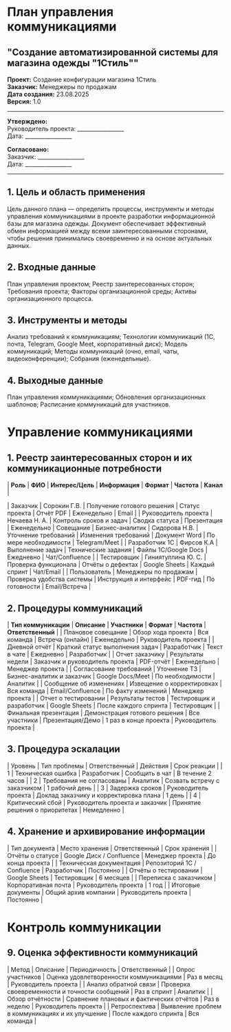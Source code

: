 # План управления коммуникациями

## "Создание автоматизированной системы для магазина одежды "1Стиль""

**Проект:** Создание конфигурации магазина 1Стиль  
**Заказчик:** Менеджеры по продажам \
**Дата создания:** 23.08.2025  
**Версия:** 1.0  

---

**Утверждено:**  
Руководитель проекта: _________________  
Дата: _________________  

**Согласовано:**  
Заказчик: _________________  
Дата: _________________

---

## 1\. Цель и область применения

Цель данного плана — определить процессы, инструменты и методы управления коммуникациями в проекте разработки информационной базы для магазина одежды. Документ обеспечивает эффективный обмен информацией между всеми заинтересованными сторонами, чтобы решения принимались своевременно и на основе актуальных данных.

## 2\. Входные данные

План управления проектом; Реестр заинтересованных сторон; Требования проекта; Факторы организационной среды; Активы организационного процесса.

## 3\. Инструменты и методы

Анализ требований к коммуникациям; Технологии коммуникаций (1С, почта, Telegram, Google Meet, корпоративный диск); Модель коммуникаций; Методы коммуникаций (очно, email, чаты, видеоконференции); Собрания (еженедельные).

## 4\. Выходные данные

План управления коммуникациями; Обновления организационных шаблонов; Расписание коммуникаций для участников.

# Управление коммуникациями

## 1\. Реестр заинтересованных сторон и их коммуникационные потребности

| **Роль** | **ФИО** | **Интерес/Цель** | **Информация** | **Формат** | **Частота** | **Канал** |

| Заказчик | Сорокин Г.В. | Получение готового решения | Статус проекта | Отчёт PDF | Еженедельно | Email |
| Руководитель проекта | Нечаева Н. А. | Контроль сроков и задач | Сводка статуса | Презентация | Еженедельно | Совещание
| Бизнес-аналитик | Сидорова Н.В. | Уточнение требований | Изменения требований | Документ Word | По мере необходимости | Telegram/Meet |
| Разработчик 1С | Фирсов К.A | Выполнение задач | Технические задания | Файлы 1С/Google Docs | Ежедневно | Чат/Confluence |
| Тестировщик | Гиниятуллина Ю. С. | Проверка функционала | Отчёты о дефектах | Google Sheets | Каждый спринт | Чат/Email |
| Пользователь |  Менеджеры по продажам | Проверка удобства системы | Инструкция и интерфейс | PDF-гид | По готовности | Email/Встреча |

## 2\. Процедуры коммуникаций

| **Тип коммуникации** | **Описание** | **Участники** | **Формат** | **Частота** | **Ответственный** |
| Плановое совещание | Обзор хода проекта | Вся команда | Встреча (онлайн) | Еженедельно | Руководитель проекта |
| Дневной отчёт | Краткий статус выполнения задач | Разработчик | Текст в чате | Ежедневно | Разработчик |
| Отчет заказчику | Результаты недели | Заказчик и руководитель проекта | PDF-отчёт | Еженедельно | Менеджер проекта |
| Согласование требований | Уточнение ТЗ | Бизнес-аналитик и заказчик | Google Docs/Meet | По необходимости | Аналитик |
| Сообщение об изменениях | Извещение о корректировках | Вся команда | Email/Confluence | По факту изменений | Менеджер проекта |
| Отчет о тестировании | Результаты тестов | Тестировщик и разработчик | Google Sheets | После каждого спринта | Тестировщик |
| Финальная презентация | Демонстрация готового решения | Все участники | Презентация/Демо | 1 раз в конце проекта | Руководитель проекта |

## 3\. Процедура эскалации

| Уровень | Тип проблемы | Ответственный | Действия | Срок реакции |
| 1   | Техническая ошибка | Разработчик | Сообщить в чат | В течение 2 часов |
| 2   | Требования не согласованы | Аналитик | Созвать встречу с заказчиком | 1 рабочий день |
| 3   | Задержка сроков | Руководитель проекта | Доклад заказчику и корректировка плана | 1 день |
| 4   | Критический сбой | Руководитель проекта и заказчик | Принятие решения о приоритетах | Немедленно |

## 4\. Хранение и архивирование информации

| Тип документа | Место хранения | Ответственный | Срок хранения |
| Отчёты о статусе | Google Диск / Confluence | Менеджер проекта | До конца проекта |
| Техническая документация | Репозиторий 1С / Confluence | Разработчик | Постоянно |
| Отчёты о тестировании | Google Sheets | Тестировщик | 6 месяцев |
| Переписка с заказчиком | Корпоративная почта | Руководитель проекта | 1 год |
| Итоговые документы | Общий архив компании | Руководитель проекта | Постоянно |

# Контроль коммуникации

## 9\. Оценка эффективности коммуникаций

| Метод | Описание | Периодичность | Ответственный |
| Опрос участников | Оценка удовлетворенности коммуникациями | Раз в месяц | Руководитель проекта |
| Анализ обратной связи | Проверка своевременности и точности сообщений | Раз в спринт | Аналитик |
| Обзор отчётности | Сравнение плановых и фактических отчётов | Раз в неделю | Руководитель проекта |
| Ретроспектива | Выявление проблем в коммуникациях и их улучшение | После каждого спринта | Вся команда |
